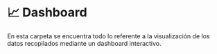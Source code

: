 # 📈 Dashboard
En esta carpeta se encuentra todo lo referente a la visualización de los datos recopilados mediante un dashboard interactivo. 